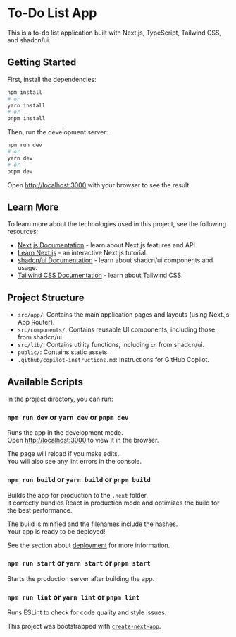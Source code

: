 # To-Do List App

This is a to-do list application built with Next.js, TypeScript, Tailwind CSS, and shadcn/ui.

## Getting Started

First, install the dependencies:

```bash
npm install
# or
yarn install
# or
pnpm install
```

Then, run the development server:

```bash
npm run dev
# or
yarn dev
# or
pnpm dev
```

Open [http://localhost:3000](http://localhost:3000) with your browser to see the result.

## Learn More

To learn more about the technologies used in this project, see the following resources:

- [Next.js Documentation](https://nextjs.org/docs) - learn about Next.js features and API.
- [Learn Next.js](https://nextjs.org/learn) - an interactive Next.js tutorial.
- [shadcn/ui Documentation](https://ui.shadcn.com/docs) - learn about shadcn/ui components and usage.
- [Tailwind CSS Documentation](https://tailwindcss.com/docs) - learn about Tailwind CSS.

## Project Structure

- `src/app/`: Contains the main application pages and layouts (using Next.js App Router).
- `src/components/`: Contains reusable UI components, including those from shadcn/ui.
- `src/lib/`: Contains utility functions, including `cn` from shadcn/ui.
- `public/`: Contains static assets.
- `.github/copilot-instructions.md`: Instructions for GitHub Copilot.

## Available Scripts

In the project directory, you can run:

### `npm run dev` or `yarn dev` or `pnpm dev`

Runs the app in the development mode.<br />
Open [http://localhost:3000](http://localhost:3000) to view it in the browser.

The page will reload if you make edits.<br />
You will also see any lint errors in the console.

### `npm run build` or `yarn build` or `pnpm build`

Builds the app for production to the `.next` folder.<br />
It correctly bundles React in production mode and optimizes the build for the best performance.

The build is minified and the filenames include the hashes.<br />
Your app is ready to be deployed!

See the section about [deployment](https://nextjs.org/docs/deployment) for more information.

### `npm run start` or `yarn start` or `pnpm start`

Starts the production server after building the app.

### `npm run lint` or `yarn lint` or `pnpm lint`

Runs ESLint to check for code quality and style issues.

This project was bootstrapped with [`create-next-app`](https://github.com/vercel/next.js/tree/canary/packages/create-next-app).
